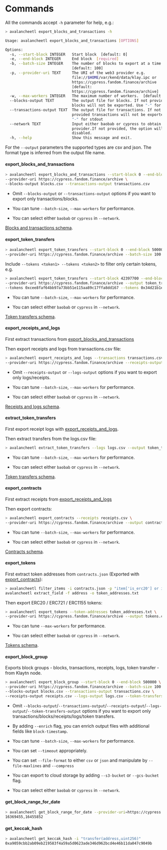 # Commands

All the commands accept `-h` parameter for help, e.g.:

```bash
> avalancheetl export_blocks_and_transactions -h

Usage: avalancheetl export_blocks_and_transactions [OPTIONS]

Options:
  -s, --start-block INTEGER   Start block  [default: 0]
  -e, --end-block INTEGER     End block  [required]
  -b, --batch-size INTEGER    The number of blocks to export at a time.
                              [default: 100]
  -p, --provider-uri TEXT     The URI of the web3 provider e.g.
                              file://$HOME/var/kend/data/klay.ipc or
                              https://cypress.fandom.finance/archive
                              [default:
                              https://cypress.fandom.finance/archive]
  -w, --max-workers INTEGER   The maximum number of workers.  [default: 5]
  --blocks-output TEXT        The output file for blocks. If not provided
                              blocks will not be exported. Use "-" for stdout
  --transactions-output TEXT  The output file for transactions. If not
                              provided transactions will not be exported. Use
                              "-" for stdout
  --network TEXT              Input either baobab or cypress to obtain public
                              provider.If not provided, the option will be
                              disabled.
  -h, --help                  Show this message and exit.
```

For the `--output` parameters the supported types are csv and json. The format type is inferred from the output file name.

#### export_blocks_and_transactions

```bash
> avalancheetl export_blocks_and_transactions --start-block 0 --end-block 500000 \
--provider-uri https://cypress.fandom.finance/archive \
--blocks-output blocks.csv --transactions-output transactions.csv
```

- Omit `--blocks-output` or `--transactions-output` options if you want to export only transactions/blocks.

- You can tune `--batch-size`, `--max-workers` for performance.

- You can select either `baobab` or `cypress` in `--network`.

[Blocks and transactions schema](schema.md#blockscsv).

#### export_token_transfers

```bash
> avalancheetl export_token_transfers --start-block 0 --end-block 500000 \
--provider-uri https://cypress.fandom.finance/archive --batch-size 100 --output token_transfers.csv
```

Include `--tokens <token1> --tokens <token2>` to filter only certain tokens, e.g.

```bash
> avalancheetl export_token_transfers --start-block 42397700 --end-block 42397800 \
--provider-uri https://cypress.fandom.finance/archive --output token_transfers.csv \
--tokens 0xcee8faf64bb97a73bb51e115aa89c17ffa8dd167 --tokens 0x34d21b1e550d73cee41151c77f3c73359527a396
```

- You can tune `--batch-size`, `--max-workers` for performance.

- You can select either `baobab` or `cypress` in `--network`.

[Token transfers schema](schema.md#token_transferscsv).

#### export_receipts_and_logs

First extract transactions from [export_blocks_and_transactions](#export_blocks_and_transactions)

Then export receipts and logs from transactions.csv file:

```bash
> avalancheetl export_receipts_and_logs --transactions transactions.csv \
--provider-uri https://cypress.fandom.finance/archive --receipts-output receipts.csv --logs-output logs.csv
```

- Omit `--receipts-output` or `--logs-output` options if you want to export only logs/receipts.

- You can tune `--batch-size`, `--max-workers` for performance.

- You can select either `baobab` or `cypress` in `--network`.

[Receipts and logs schema](schema.md#receiptscsv).

#### extract_token_transfers

First export receipt logs with [export_receipts_and_logs](#export_receipts_and_logs).

Then extract transfers from the logs.csv file:

```bash
> avalancheetl extract_token_transfers --logs logs.csv --output token_transfers.csv
```

- You can tune `--batch-size`, `--max-workers` for performance.

- You can select either `baobab` or `cypress` in `--network`.

[Token transfers schema](schema.md#token_transferscsv).

#### export_contracts

First extract receipts from [export_receipts_and_logs](#export_receipts_and_logs)

Then export contracts:

```bash
> avalancheetl export_contracts --receipts receipts.csv \
--provider-uri https://cypress.fandom.finance/archive --output contracts.csv
```

- You can tune `--batch-size`, `--max-workers` for performance.

- You can select either `baobab` or `cypress` in `--network`.

[Contracts schema](schema.md#contractscsv).

#### export_tokens

First extract token addresses from `contracts.json`
(Exported with [export_contracts](#export_contracts)):

```bash
> avalancheetl filter_items -i contracts.json -p "item['is_erc20'] or item['is_erc721'] or item['is_erc1155']" | \
avalancheetl extract_field -f address -o token_addresses.txt
```

Then export ERC20 / ERC721 / ERC1155 tokens:

```bash
> avalancheetl export_tokens --token-addresses token_addresses.txt \
--provider-uri https://cypress.fandom.finance/archive --output tokens.csv
```

- You can tune `--max-workers` for performance.

- You can select either `baobab` or `cypress` in `--network`.

[Tokens schema](schema.md#tokenscsv).

#### export_block_group

Exports block groups - blocks, transactions, receipts, logs, token transfer - from Klaytn node.

```bash
> avalancheetl export_block_group --start-block 0 --end-block 500000 \
--provider-uri https://cypress.fandom.finance/archive --batch-size 100 \
--blocks-output blocks.csv --transactions-output transactions.csv \
--receipts-output receipts.csv --logs-output logs.csv --token-transfers-output token_transfer.csv
```

- Omit `--blocks-output`/`--transactions-output`/`--receipts-output`/`--logs-output`/`--token-transfers-output` options 
if you want to export only transactions/blocks/receipts/logs/token transfers.

- By adding `--enrich` flag, you can enrich output files with additional fields like `block-timestamp`.

- You can tune `--batch-size`, `--max-workers` for performance.

- You can set `--timeout` appropriately.

- You can set `--file-format` to either `csv` or `json` and manipulate by `--file-maxlines` and `--compress` 

- You can export to cloud storage by adding `--s3-bucket` or `--gcs-bucket` flag.

- You can select either `baobab` or `cypress` in `--network`.


#### get_block_range_for_date

```bash
> avalancheetl get_block_range_for_date --provider-uri=https://cypress.fandom.finance/archive --date 2020-01-01
16369455,16455852
```

#### get_keccak_hash

```bash
> avalancheetl get_keccak_hash -i "transfer(address,uint256)"
0xa9059cbb2ab09eb219583f4a59a5d0623ade346d962bcd4e46b11da047c9049b
```
